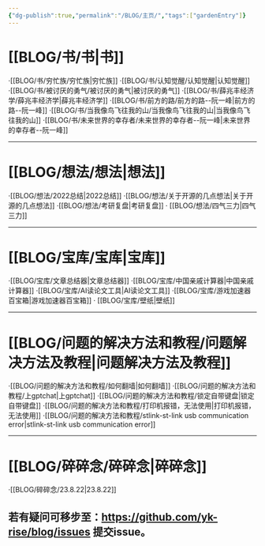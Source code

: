 ```yaml
---
{"dg-publish":true,"permalink":"/BLOG/主页/","tags":["gardenEntry"]}
---
```


# [[BLOG/书/书\|书]]

·[[BLOG/书/穷忙族/穷忙族\|穷忙族]]
·[[BLOG/书/认知觉醒/认知觉醒\|认知觉醒]]
·[[BLOG/书/被讨厌的勇气/被讨厌的勇气\|被讨厌的勇气]]
·[[BLOG/书/薛兆丰经济学/薛兆丰经济学\|薛兆丰经济学]]
·[[BLOG/书/前方的路/前方的路--阮一峰\|前方的路--阮一峰]]
·[[BLOG/书/当我像鸟飞往我的山/当我像鸟飞往我的山\|当我像鸟飞往我的山]]
·[[BLOG/书/未来世界的幸存者/未来世界的幸存者--阮一峰\|未来世界的幸存者--阮一峰]]

---
# [[BLOG/想法/想法\|想法]]
·[[BLOG/想法/2022总结\|2022总结]]
·[[BLOG/想法/关于开源的几点想法\|关于开源的几点想法]]
·[[BLOG/想法/考研复盘\|考研复盘]]
· [[BLOG/想法/四气三力\|四气三力]]

---
# [[BLOG/宝库/宝库\|宝库]]
·[[BLOG/宝库/文章总结器\|文章总结器]]
·[[BLOG/宝库/中国亲戚计算器\|中国亲戚计算器]]
·[[BLOG/宝库/AI读论文工具\|AI读论文工具]]
·[[BLOG/宝库/游戏加速器百宝箱\|游戏加速器百宝箱]]
· [[BLOG/宝库/壁纸\|壁纸]]

---
# [[BLOG/问题的解决方法和教程/问题解决方法及教程\|问题解决方法及教程]]
·[[BLOG/问题的解决方法和教程/如何翻墙\|如何翻墙]]
·[[BLOG/问题的解决方法和教程/上gptchat\|上gptchat]]
·[[BLOG/问题的解决方法和教程/锁定自带键盘\|锁定自带键盘]]
·[[BLOG/问题的解决方法和教程/打印机报错，无法使用\|打印机报错，无法使用]]
·[[BLOG/问题的解决方法和教程/stlink-st-link usb communication error\|stlink-st-link usb communication error]]

---
# [[BLOG/碎碎念/碎碎念\|碎碎念]]
·[[BLOG/碎碎念/23.8.22\|23.8.22]]

## 若有疑问可移步至：https://github.com/yk-rise/blog/issues      提交issue。

